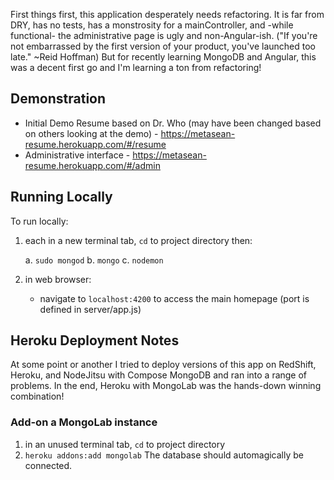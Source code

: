 First things first, this application desperately needs refactoring.   It is far from DRY, has no tests, has a monstrosity for a mainController, and -while functional- the administrative page is ugly and non-Angular-ish.  ("If you're not embarrassed by the first version of your product, you've launched too late." ~Reid Hoffman)  But for recently learning MongoDB and Angular, this was a decent first go and I'm learning a ton from refactoring!

Demonstration
-------------
 - Initial Demo Resume based on Dr. Who (may have been changed based on others looking at the demo) - https://metasean-resume.herokuapp.com/#/resume
 - Administrative interface - https://metasean-resume.herokuapp.com/#/admin


Running Locally
---------------

To run locally:

1. each in a new terminal tab, `cd` to project directory then:

	a. `sudo mongod`
	b. `mongo`
	c. `nodemon`

2. in web browser:
	- navigate to `localhost:4200` to access the main homepage (port is defined in server/app.js)


Heroku Deployment Notes
-----------------------

At some point or another I tried to deploy versions of this app on RedShift, Heroku, and NodeJitsu with Compose MongoDB and ran into a range of problems.  In the end, Heroku with MongoLab was the hands-down winning combination!

### Add-on a MongoLab instance
1. in an unused terminal tab, `cd` to project directory
2. `heroku addons:add mongolab`
The database should automagically be connected.
